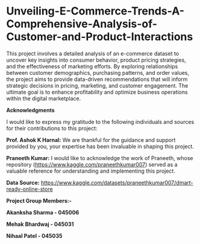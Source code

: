 # Unveiling-E-Commerce-Trends-A-Comprehensive-Analysis-of-Customer-and-Product-Interactions

This project involves a detailed analysis of an e-commerce dataset to uncover key insights into consumer behavior, product pricing strategies, and the effectiveness of marketing efforts. By exploring relationships between customer demographics, purchasing patterns, and order values, the project aims to provide data-driven recommendations that will inform strategic decisions in pricing, marketing, and customer engagement. The ultimate goal is to enhance profitability and optimize business operations within the digital marketplace.

**Acknowledgments**

I would like to express my gratitude to the following individuals and sources for their contributions to this project:

**Prof. Ashok K Harnal:** We are thankful for the guidance and support provided by you, your expertise has been invaluable in shaping this project.

**Praneeth Kumar:** I would like to acknowledge the work of Praneeth, whose repository (https://www.kaggle.com/praneethkumar007) served as a valuable reference for understanding and implementing this project.

**Data Source:** https://www.kaggle.com/datasets/praneethkumar007/dmart-ready-online-store




**Project Group Members:-**

**Akanksha Sharma - 045006**

**Mehak Bhardwaj - 045031**

**Nihaal Patel - 045035**
